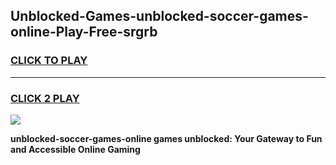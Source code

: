 
## Unblocked-Games-unblocked-soccer-games-online-Play-Free-srgrb
<h3>
<a href="https://premium76.site?title=unblocked-soccer-games-online&ref=20A">CLICK TO PLAY</a></h3>
<hr>

<h3>
<a href="https://premium76.site?title=unblocked-soccer-games-online&ref=20A">CLICK 2 PLAY</a>
  
</h3>

<a href="https://premium76.site?title=unblocked-soccer-games-online&ref=20A"><img src="https://clearcache.store/games.png"></a>


**unblocked-soccer-games-online games unblocked: Your Gateway to Fun and Accessible Online Gaming**
